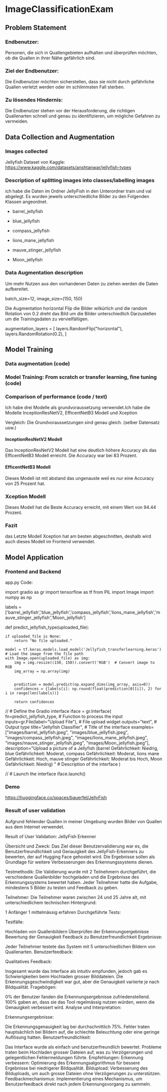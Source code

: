 # ImageClassificationExam

## Problem Statement

### Endbenutzer:
Personen, die sich in Quallengebieten aufhalten und überprüfen möchten, ob die Quallen in ihrer Nähe gefährlich sind.

### Ziel der Endbenutzer:
Die Endbenutzer möchten sicherstellen, dass sie nicht durch gefährliche Quallen verletzt werden oder im schlimmsten Fall sterben.

### Zu lösendes Hindernis:
Die Endbenutzer stehen vor der Herausforderung, die richtigen Quallenarten schnell und genau zu identifizieren, um mögliche Gefahren zu vermeiden.

## Data Collection and Augmentation 

### Images collected
Jellyfish Dataset von Kaggle:
https://www.kaggle.com/datasets/anshtanwar/jellyfish-types

### Description of splitting images into classes/labelling images 

ich habe die Daten im Ordner JellyFish in den Unterordner train und val abgelegt. 
Es wurden jeweils unterschiedliche Bilder zu den Folgenden Klassen angeordnet.

- barrel_jellyfish

- blue_jellyfish

- compass_jellyfish

- lions_mane_jellyfish

- mauve_stinger_jellyfish

- Moon_jellyfish
### Data Augmentation description  
Um mehr Nutzen aus den vorhandenen Daten zu ziehen werden die Daten aufbereitet.

  batch_size=12,
  image_size=(150, 150)

Die Augmentation horizontal Flip die Bilder wilkürlich und die random Rotation von 0.2 dreht das Bild um die Bilder unterschiedlich Darzustellen um die Trainingsdaten zu vervielfältigen. 

  augmentation_layers = [
    layers.RandomFlip("horizontal"),
    layers.RandomRotation(0.2),
]

## Model Training

### Data augmentation (code)

### Model Training: From scratch or transfer learning, fine tuning (code)

### Comparison of performance (code / text) 
Ich habe drei Modelle als grundvoraussetzung verwendet.Ich habe die Modelle InceptionResNetV2, EfficentNetB3 Modell und Xception

Vergleich:
 Die Grundvoraussetzungen sind genau gleich. (selber Datensatz usw.)

#### InceptionResNetV2 Modell
Das InceptionResNetV2 Modell hat eine deutlich höhere Accuracy als das EfficentNetB3 Modell erreicht. Die Accuracy war bei 83 Prozent.
#### EfficentNetB3 Modell
Dieses Modell ist mit abstand das ungenauste weil es nur eine Accuracy von 25 Prozent hat.
### Xception Modell
Dieses Modell hat die Beste Accuracy erreicht, mit einem Wert von 94.44 Prozent.

### Fazit 
das Letzte Modell Xception hat am besten abgeschnitten, deshalb wird auch dieses Modell im Frontend verwendet.

## Model Application

### Frontend and Backend
app.py Code:

import gradio as gr
import tensorflow as tf
from PIL import Image
import numpy as np
 
labels = ['barrel_jellyfish','blue_jellyfish','compass_jellyfish','lions_mane_jellyfish','mauve_stinger_jellyfish','Moon_jellyfish']
 
def predict_jellyfish_type(uploaded_file):
    
    if uploaded_file is None:
        return "No file uploaded."
   
    model = tf.keras.models.load_model('Jellyfish_transferlearning.keras')
    # Load the image from the file path
    with Image.open(uploaded_file) as img:
        img = img.resize((150, 150)).convert('RGB')  # Convert image to RGB
        img_array = np.array(img)
        
 
        prediction = model.predict(np.expand_dims(img_array, axis=0))
        confidences = {labels[i]: np.round(float(prediction[0][i]), 2) for i in range(len(labels))}
 
        return confidences
 
 
// # Define the Gradio interface
iface = gr.Interface(
    fn=predict_jellyfish_type,  # Function to process the input
    inputs=gr.File(label="Upload File"),  # File upload widget
    outputs="text",  # Output type
    title="Jellyfish Classifier",  # Title of the interface
    examples=["images/barrel_jellyfish.jpeg", "images/blue_jellyfish.jpeg", "images/compass_jellyfish.jpeg", "images/lions_mane_jellyfish.jpeg", "images/mauve_stinger_jellyfish.jpeg", "images/Moon_jellyfish.jpeg"],   
    description="Upload a picture of a Jellyfish (barrel Gefährlichkeit: Niedrig, blue Gefährlichkeit: Moderat, compass Gefährlichkeit: Moderat, lions mane Gefährlichkeit: Hoch, mauve stinger Gefährlichkeit: Moderat bis Hoch, Moon Gefährlichkeit: Niedrig) "  # Description of the interface
)
 
// # Launch the interface
iface.launch()

### Demo
https://huggingface.co/spaces/bauerfel/JellyFish

### Result of user validation 
Aufgrund fehlender Quallen in meiner Umgebung wurden Bilder von Quallen aus dem Internet verwendet. 

Result of User Validation: JellyFish Erkenner

Übersicht und Zweck:
Das Ziel dieser Benutzervalidierung war es, die Benutzerfreundlichkeit und Genauigkeit des JellyFish-Erkenners zu bewerten, der auf Hugging Face gehostet wird. Die Ergebnisse sollen als Grundlage für weitere Verbesserungen des Erkennungssystems dienen.

Testmethodik:
Die Validierung wurde mit 2 Teilnehmern durchgeführt, die verschiedene Quallenbilder hochgeladen und die Ergebnisse des Erkennungssystems bewertet haben. Jeder Teilnehmer hatte die Aufgabe, mindestens 5 Bilder zu testen und Feedback zu geben.

Teilnehmer:
Die Teilnehmer waren zwischen 24 und 25 Jahre alt, mit unterschiedlichem technischen Hintergrund:

1 Anfänger
1 mittelmässig erfahren
Durchgeführte Tests:

Testfälle:

Hochladen von Quallenbildern
Überprüfen der Erkennungsergebnisse
Bewertung der Genauigkeit
Feedback zu Benutzerfreundlichkeit
Ergebnisse:

Jeder Teilnehmer testete das System mit 5 unterschiedlichen Bildern von Quallenarten.
Benutzerfeedback:

Qualitatives Feedback:

Insgesamt wurde das Interface als intuitiv empfunden, jedoch gab es Schwierigkeiten beim Hochladen grosser Bilddateien. Die Erkennungsgeschwindigkeit war gut, aber die Genauigkeit variierte je nach Bildqualität.
Fragebögen:

0% der Benutzer fanden die Erkennungsergebnisse zufriedenstellend.
100% gaben an, dass sie das Tool regelmässig nutzen würden, wenn die Genauigkeit verbessert wird.
Analyse und Interpretation:

Erkennungsergebnisse:

Die Erkennungsgenauigkeit lag bei durchschnittlich 75%. Fehler traten hauptsächlich bei Bildern auf, die schlechte Beleuchtung oder eine geringe Auflösung hatten.
Benutzerfreundlichkeit:

Das Interface wurde als einfach und benutzerfreundlich bewertet. Probleme traten beim Hochladen grosser Dateien auf, was zu Verzögerungen und gelegentlichen Fehlermeldungen führte.
Empfehlungen:
Erkennung verbessern:
Optimierung des Erkennungsalgorithmus für bessere Ergebnisse bei niedrigerer Bildqualität.
Bildupload:
Verbesserung des Bilduploads, um auch grosse Dateien ohne Verzögerungen zu unterstützen.
Feedbackmechanismus:
Implementierung eines Mechanismus, um Benutzerfeedback direkt nach jedem Erkennungsvorgang zu sammeln.

